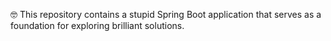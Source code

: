 :nerd_face: This repository contains a stupid Spring Boot application that serves as a foundation for exploring brilliant solutions.
